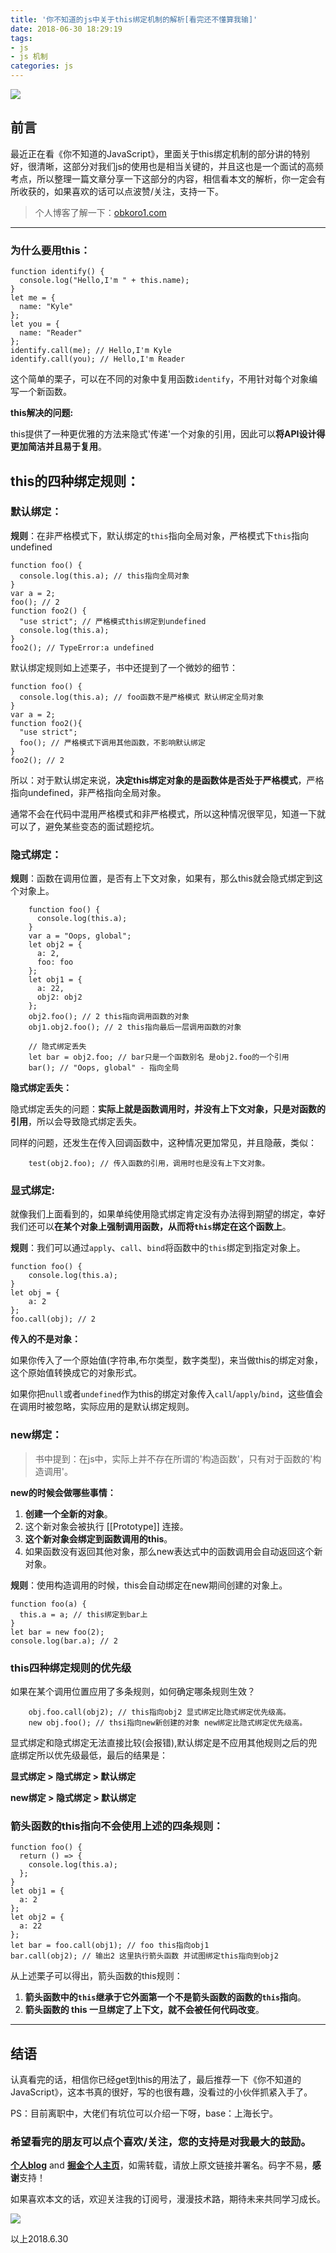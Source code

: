 ```yaml
---
title: '你不知道的js中关于this绑定机制的解析[看完还不懂算我输]'
date: 2018-06-30 18:29:19
tags:
- js
- js 机制
categories: js
---
```

![](https://github.com/OBKoro1/articleImg_src/blob/master/weibo_img_move/undefined?raw=true?raw=true)

## 前言

最近正在看《你不知道的JavaScript》，里面关于this绑定机制的部分讲的特别好，很清晰，这部分对我们js的使用也是相当关键的，并且这也是一个面试的高频考点，所以整理一篇文章分享一下这部分的内容，相信看本文的解析，你一定会有所收获的，如果喜欢的话可以点波赞/关注，支持一下。

<!--more-->

> 个人博客了解一下：[obkoro1.com](http://obkoro1.com/)

---

### 为什么要用this：

    function identify() {
      console.log("Hello,I'm " + this.name);
    }
    let me = {
      name: "Kyle"
    };
    let you = {
      name: "Reader"
    };
    identify.call(me); // Hello,I'm Kyle
    identify.call(you); // Hello,I'm Reader

这个简单的栗子，可以在不同的对象中复用函数`identify`，不用针对每个对象编写一个新函数。

**this解决的问题:**

this提供了一种更优雅的方法来隐式'传递'一个对象的引用，因此可以**将API设计得更加简洁并且易于复用**。


## this的四种绑定规则：

### 默认绑定：

**规则**：在非严格模式下，默认绑定的`this`指向全局对象，严格模式下`this`指向undefined

    function foo() {
      console.log(this.a); // this指向全局对象
    }
    var a = 2;
    foo(); // 2
    function foo2() {
      "use strict"; // 严格模式this绑定到undefined
      console.log(this.a); 
    }
    foo2(); // TypeError:a undefined

默认绑定规则如上述栗子，书中还提到了一个微妙的细节：

    function foo() {
      console.log(this.a); // foo函数不是严格模式 默认绑定全局对象
    }
    var a = 2;
    function foo2(){
      "use strict";
      foo(); // 严格模式下调用其他函数，不影响默认绑定
    }
    foo2(); // 2

所以：对于默认绑定来说，**决定this绑定对象的是函数体是否处于严格模式**，严格指向undefined，非严格指向全局对象。

通常不会在代码中混用严格模式和非严格模式，所以这种情况很罕见，知道一下就可以了，避免某些变态的面试题挖坑。

### 隐式绑定： 

**规则**：函数在调用位置，是否有上下文对象，如果有，那么this就会隐式绑定到这个对象上。

        function foo() {
          console.log(this.a);
        }
        var a = "Oops, global";
        let obj2 = {
          a: 2,
          foo: foo
        };
        let obj1 = {
          a: 22,
          obj2: obj2
        };
        obj2.foo(); // 2 this指向调用函数的对象
        obj1.obj2.foo(); // 2 this指向最后一层调用函数的对象
        
        // 隐式绑定丢失
        let bar = obj2.foo; // bar只是一个函数别名 是obj2.foo的一个引用
        bar(); // "Oops, global" - 指向全局

**隐式绑定丢失：**

隐式绑定丢失的问题：**实际上就是函数调用时，并没有上下文对象，只是对函数的引用**，所以会导致隐式绑定丢失。

同样的问题，还发生在传入回调函数中，这种情况更加常见，并且隐蔽，类似：

        test(obj2.foo); // 传入函数的引用，调用时也是没有上下文对象。

### 显式绑定:

就像我们上面看到的，如果单纯使用隐式绑定肯定没有办法得到期望的绑定，幸好我们还可以**在某个对象上强制调用函数，从而将`this`绑定在这个函数上**。

**规则**：我们可以通过`apply`、`call`、`bind`将函数中的`this`绑定到指定对象上。

    function foo() {
        console.log(this.a);
    }
    let obj = {
        a: 2
    };
    foo.call(obj); // 2

**传入的不是对象：**

如果你传入了一个原始值(字符串,布尔类型，数字类型)，来当做this的绑定对象，这个原始值转换成它的对象形式。

如果你把`null`或者`undefined`作为this的绑定对象传入`call`/`apply`/`bind`，这些值会在调用时被忽略，实际应用的是默认绑定规则。

### new绑定：

> 书中提到：在js中，实际上并不存在所谓的'构造函数'，只有对于函数的'构造调用'。

**new的时候会做哪些事情：**

1. **创建一个全新的对象**。
2. 这个新对象会被执行 [[Prototype]] 连接。
3. **这个新对象会绑定到函数调用的this**。
4. 如果函数没有返回其他对象，那么new表达式中的函数调用会自动返回这个新对象。

**规则**：使用构造调用的时候，this会自动绑定在new期间创建的对象上。

    function foo(a) {
      this.a = a; // this绑定到bar上
    }
    let bar = new foo(2);
    console.log(bar.a); // 2

### this四种绑定规则的优先级

如果在某个调用位置应用了多条规则，如何确定哪条规则生效？

        obj.foo.call(obj2); // this指向obj2 显式绑定比隐式绑定优先级高。
        new obj.foo(); // thsi指向new新创建的对象 new绑定比隐式绑定优先级高。

显式绑定和隐式绑定无法直接比较(会报错),默认绑定是不应用其他规则之后的兜底绑定所以优先级最低，最后的结果是：

**显式绑定 > 隐式绑定 > 默认绑定**

**new绑定 > 隐式绑定 > 默认绑定**

### 箭头函数的this指向不会使用上述的四条规则：

    function foo() {
      return () => {
        console.log(this.a);
      };
    }
    let obj1 = {
      a: 2
    };
    let obj2 = {
      a: 22
    };
    let bar = foo.call(obj1); // foo this指向obj1
    bar.call(obj2); // 输出2 这里执行箭头函数 并试图绑定this指向到obj2

从上述栗子可以得出，箭头函数的this规则：

1. **箭头函数中的`this`继承于它外面第一个不是箭头函数的函数的`this`指向**。
2. **箭头函数的 this 一旦绑定了上下文，就不会被任何代码改变**。

---

## 结语

认真看完的话，相信你已经get到this的用法了，最后推荐一下《你不知道的JavaScript》，这本书真的很好，写的也很有趣，没看过的小伙伴抓紧入手了。

PS：目前离职中，大佬们有坑位可以介绍一下呀，base：上海长宁。

### 希望看完的朋友可以点个喜欢/关注，您的支持是对我最大的鼓励。

**[个人blog](http://obkoro1.com/)** and **[掘金个人主页](https://juejin.im/user/58714f0eb123db4a2eb95372)**，如需转载，请放上原文链接并署名。码字不易，**感谢**支持！
 
如果喜欢本文的话，欢迎关注我的订阅号，漫漫技术路，期待未来共同学习成长。

![](https://github.com/OBKoro1/articleImg_src/blob/master/weibo_img_move/undefined?raw=true?raw=true)
 
 以上2018.6.30